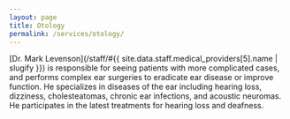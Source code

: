 ```yaml
---
layout: page
title: Otology
permalink: /services/otology/
---
```

[Dr. Mark Levenson](/staff/#{{ site.data.staff.medical_providers[5].name | slugify }}) is responsible for seeing patients with more complicated cases, and performs complex ear surgeries to eradicate ear disease or improve function. He specializes in diseases of the ear including hearing loss, dizziness, cholesteatomas, chronic ear infections, and acoustic neuromas. He participates in the latest treatments for hearing loss and deafness.
